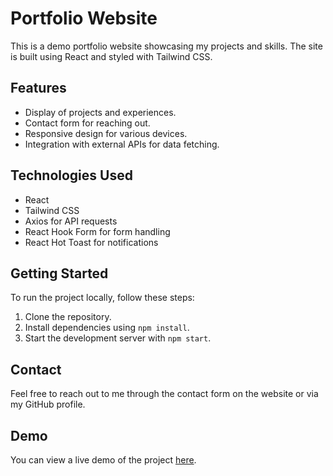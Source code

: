 # Portfolio Website

This is a demo portfolio website showcasing my projects and skills. The site is built using React and styled with Tailwind CSS.

## Features

- Display of projects and experiences.
- Contact form for reaching out.
- Responsive design for various devices.
- Integration with external APIs for data fetching.

## Technologies Used

- React
- Tailwind CSS
- Axios for API requests
- React Hook Form for form handling
- React Hot Toast for notifications

## Getting Started

To run the project locally, follow these steps:

1. Clone the repository.
2. Install dependencies using `npm install`.
3. Start the development server with `npm start`.

## Contact

Feel free to reach out to me through the contact form on the website or via my GitHub profile.

## Demo

You can view a live demo of the project [here](https://example.com).
